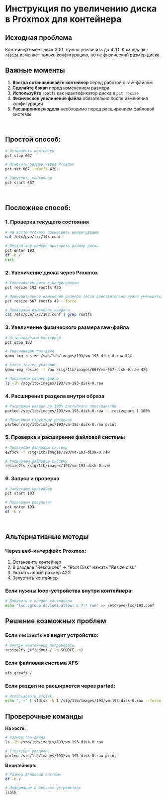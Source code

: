 # Инструкция по увеличению диска в Proxmox для контейнера

## Исходная проблема
Контейнер имеет диск 30G, нужно увеличить до 42G. Команда `pct resize` изменяет только конфигурацию, но не физический размер диска.

## Важные моменты

1. **Всегда останавливайте контейнер** перед работой с raw-файлом
2. **Сделайте бэкап** перед изменением размера
3. **Используйте `rootfs`** как идентификатор диска в `pct resize`
4. **Физическое увеличение файла** обязательно после изменения конфигурации
5. **Расширение раздела** необходимо перед расширением файловой системы
<br/>


## Простой способ:
```bash
# Остановить контейнер
pct stop 667

# Изменить размер через Proxmox
pct set 667 -rootfs 42G

# Запустить контейнер
pct start 667
```
<br/>


## Посложнее способ:

### 1. Проверка текущего состояния
```bash
# На хосте Proxmox посмотреть конфигурацию
cat /etc/pve/lxc/193.conf

# Внутри контейнера проверить размер диска
pct enter 193
df -h /
exit
```

### 2. Увеличение диска через Proxmox
```bash
# Увеличиваем диск в конфигурации
pct resize 193 rootfs 42G

# Принудительное изменение размера (если действительно нужно уменьшить)
pct resize 667 rootfs 42 --force

# Проверяем изменение конфига
cat /etc/pve/lxc/193.conf | grep rootfs
```

### 3. Увеличение физического размера raw-файла
```bash
# Останавливаем контейнер
pct stop 193

# Увеличиваем raw-файл
qemu-img resize /stg/1tb/images/193/vm-193-disk-0.raw 42G

# более точное указание
qemu-img resize -f raw /stg/1tb/images/667/vm-667-disk-0.raw 42G

# Проверяем размер файла
ls -lh /stg/1tb/images/193/vm-193-disk-0.raw
```

### 4. Расширение раздела внутри образа
```bash
# Расширяем раздел до 100% доступного пространства
parted /stg/1tb/images/193/vm-193-disk-0.raw -- resizepart 1 100%

# Проверяем структуру разделов
parted /stg/1tb/images/193/vm-193-disk-0.raw print
```

### 5. Проверка и расширение файловой системы
```bash
# Проверяем файловую систему
e2fsck -f /stg/1tb/images/193/vm-193-disk-0.raw

# Расширяем файловую систему
resize2fs /stg/1tb/images/193/vm-193-disk-0.raw
```

### 6. Запуск и проверка
```bash
# Запускаем контейнер
pct start 193

# Проверяем результат
pct enter 193
df -h /
```
<br/>


## Альтернативные методы

### Через веб-интерфейс Proxmox:
1. Остановить контейнер
2. В разделе "Resources" → "Root Disk" нажать "Resize disk"
3. Указать новый размер 42G
4. Запустить контейнер

### Если нужны loop-устройства внутри контейнера:
```bash
# Добавить в конфиг контейнера
echo "lxc.cgroup.devices.allow: c 7:* rwm" >> /etc/pve/lxc/193.conf
```

## Решение возможных проблем

### Если `resize2fs` не видит устройство:
```bash
# Внутри контейнера попробовать
resize2fs $(findmnt / -o SOURCE -n)
```

### Если файловая система XFS:
```bash
xfs_growfs /
```

### Если раздел не расширяется через parted:
```bash
# Использовать sfdisk
echo ", +" | sfdisk -N 1 /stg/1tb/images/193/vm-193-disk-0.raw --force
```

## Проверочные команды

**На хосте:**
```bash
# Размер raw-файла
ls -lh /stg/1tb/images/193/vm-193-disk-0.raw

# Структура разделов
parted /stg/1tb/images/193/vm-193-disk-0.raw print
```

**В контейнере:**
```bash
# Размер файловой системы
df -h /

# Информация о блочных устройствах
lsblk
```


